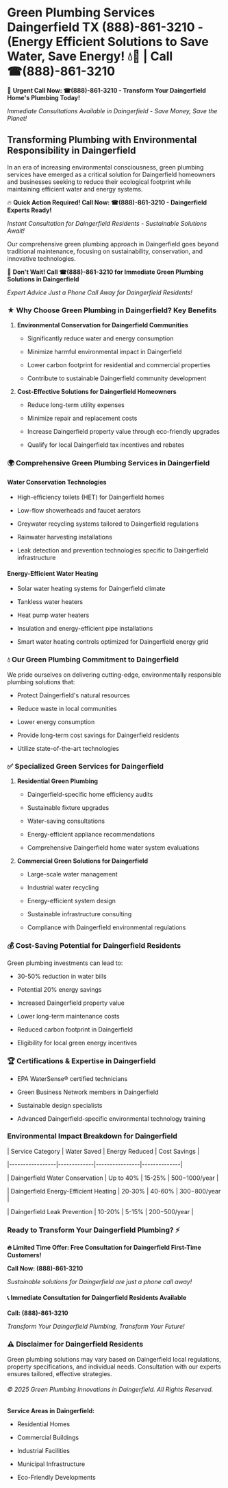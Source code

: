 # Green Plumbing Services Daingerfield TX (888)-861-3210 - (Energy Efficient Solutions to Save Water, Save Energy! 💧🌿 | Call ☎(888)-861-3210

🚨 **Urgent Call Now: ☎(888)-861-3210 - Transform Your Daingerfield Home's Plumbing Today!**
*Immediate Consultations Available in Daingerfield - Save Money, Save the Planet!*

## Transforming Plumbing with Environmental Responsibility in Daingerfield

In an era of increasing environmental consciousness, green plumbing services have emerged as a critical solution for Daingerfield homeowners and businesses seeking to reduce their ecological footprint while maintaining efficient water and energy systems. 

🔥 **Quick Action Required! Call Now: ☎(888)-861-3210 - Daingerfield Experts Ready!**
*Instant Consultation for Daingerfield Residents - Sustainable Solutions Await!*

Our comprehensive green plumbing approach in Daingerfield goes beyond traditional maintenance, focusing on sustainability, conservation, and innovative technologies.

🚨 **Don't Wait! Call ☎(888)-861-3210 for Immediate Green Plumbing Solutions in Daingerfield**
*Expert Advice Just a Phone Call Away for Daingerfield Residents!*

### ★ Why Choose Green Plumbing in Daingerfield? Key Benefits

1. **Environmental Conservation for Daingerfield Communities** 
   - Significantly reduce water and energy consumption
   - Minimize harmful environmental impact in Daingerfield
   - Lower carbon footprint for residential and commercial properties
   - Contribute to sustainable Daingerfield community development

2. **Cost-Effective Solutions for Daingerfield Homeowners** 
   - Reduce long-term utility expenses
   - Minimize repair and replacement costs
   - Increase Daingerfield property value through eco-friendly upgrades
   - Qualify for local Daingerfield tax incentives and rebates

### 🌍 Comprehensive Green Plumbing Services in Daingerfield

#### Water Conservation Technologies
- High-efficiency toilets (HET) for Daingerfield homes
- Low-flow showerheads and faucet aerators
- Greywater recycling systems tailored to Daingerfield regulations
- Rainwater harvesting installations
- Leak detection and prevention technologies specific to Daingerfield infrastructure

#### Energy-Efficient Water Heating
- Solar water heating systems for Daingerfield climate
- Tankless water heaters
- Heat pump water heaters
- Insulation and energy-efficient pipe installations
- Smart water heating controls optimized for Daingerfield energy grid

### 💧 Our Green Plumbing Commitment to Daingerfield

We pride ourselves on delivering cutting-edge, environmentally responsible plumbing solutions that:
- Protect Daingerfield's natural resources
- Reduce waste in local communities
- Lower energy consumption
- Provide long-term cost savings for Daingerfield residents
- Utilize state-of-the-art technologies

### ✅ Specialized Green Services for Daingerfield

1. **Residential Green Plumbing**
   - Daingerfield-specific home efficiency audits
   - Sustainable fixture upgrades
   - Water-saving consultations
   - Energy-efficient appliance recommendations
   - Comprehensive Daingerfield home water system evaluations

2. **Commercial Green Solutions for Daingerfield**
   - Large-scale water management
   - Industrial water recycling
   - Energy-efficient system design
   - Sustainable infrastructure consulting
   - Compliance with Daingerfield environmental regulations

### 💰 Cost-Saving Potential for Daingerfield Residents

Green plumbing investments can lead to:
- 30-50% reduction in water bills
- Potential 20% energy savings
- Increased Daingerfield property value
- Lower long-term maintenance costs
- Reduced carbon footprint in Daingerfield
- Eligibility for local green energy incentives

### 🏆 Certifications & Expertise in Daingerfield

- EPA WaterSense® certified technicians
- Green Business Network members in Daingerfield
- Sustainable design specialists
- Advanced Daingerfield-specific environmental technology training

### Environmental Impact Breakdown for Daingerfield

| Service Category | Water Saved | Energy Reduced | Cost Savings |
|-----------------|-------------|----------------|--------------|
| Daingerfield Water Conservation | Up to 40% | 15-25% | $500-$1000/year |
| Daingerfield Energy-Efficient Heating | 20-30% | 40-60% | $300-$800/year |
| Daingerfield Leak Prevention | 10-20% | 5-15% | $200-$500/year |

### Ready to Transform Your Daingerfield Plumbing? ⚡

**🔥 Limited Time Offer: Free Consultation for Daingerfield First-Time Customers!**

**Call Now: (888)-861-3210**
*Sustainable solutions for Daingerfield are just a phone call away!*

#### 📞 Immediate Consultation for Daingerfield Residents Available

**Call: (888)-861-3210**
*Transform Your Daingerfield Plumbing, Transform Your Future!*

### ⚠️ Disclaimer for Daingerfield Residents

Green plumbing solutions may vary based on Daingerfield local regulations, property specifications, and individual needs. Consultation with our experts ensures tailored, effective strategies.

###### © 2025 Green Plumbing Innovations in Daingerfield. All Rights Reserved.

**Service Areas in Daingerfield:** 
- Residential Homes
- Commercial Buildings
- Industrial Facilities
- Municipal Infrastructure
- Eco-Friendly Developments